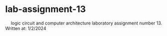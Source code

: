 # lab-assignment-13
&emsp; logic circuit and computer architecture laboratory assignment number 13.<br/> 
Written at: 1/2/2024
